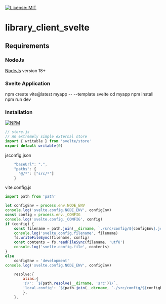 [![License: MIT](https://img.shields.io/badge/License-MIT-yellow.svg)](https://opensource.org/licenses/MIT)

# library_client_svelte

## Requirements

### NodeJs

[NodeJs](https://nodejs.org) version 18+

### Svelte Application

npm create vite@latest myapp -- --template svelte
cd myapp
npm install
npm run dev

### Installation

[![NPM](https://nodei.co/npm/@thzero/library_client_svelte.png?compact=true)](https://npmjs.org/package/@thzero/library_client_svelte)


```js
// store.js
// An extremely simple external store
import { writable } from 'svelte/store'
export default writable(0)
```

jsconfig.json
```js
    "baseUrl": ".",
    "paths": {
      "@/*": ["src/*"]
    }
```

vite.config.js
```js
import path from 'path'
```
```js
let configEnv = process.env.NODE_ENV
console.log('svelte.config.NODE_ENV', configEnv)
const config = process.env._CONFIG
console.log('svelte.config._CONFIG', config)
if (config) {
	const filename = path.join(__dirname, `./src/config/${configEnv}.json`)
	console.log('svelte.config.filename', filename)
	fs.writeFileSync(filename, config)
	const contents = fs.readFileSync(filename, 'utf8')
	console.log('svelte.config.file', contents)
}
else
	configEnv = 'development'
console.log('svelte.config.NODE_ENV', configEnv)
```
```js
    resolve:{
        alias:{
        '@/': `${path.resolve(__dirname, 'src')}/`,
        'local-config': `${path.join(__dirname, `./src/config/${configEnv}.json`)}`
        },
    },
```
